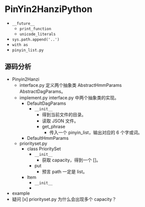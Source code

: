 # PinYin2HanziPython
- `__future__　`
	- `print_function`
	- `unicode_literals`
- `sys.path.append('..')`
- `with as`
- `pinyin_list.py`


## 源码分析
- Pinyin2Hanzi
	- interface.py 定义两个抽象类 AbstractHmmParams AbstractDagParams。
	- implement.py interface.py 中两个抽象类的实现。
		- DefaultDagParams
			- `__init__`
				- 得到当前文件的目录。
				- 读取 JSON 文件。
				- get_phrase
					- 传入一个 pinyin_list，输出对应的 6 个字或词。
		- DefaultHmmParams
	- priorityset.py
		- class PrioritySet
			- `__init__`
				- 获取 capacity，得到一个 []。
			- put
				- 预言 path 一定是 list。
		- Item
			- `__init__`
			- 
- example
- 疑问
	[x] priorityset.py 为什么会出现多个 capacity？